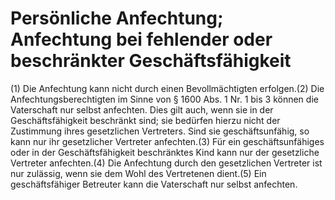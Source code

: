 # Persönliche Anfechtung; Anfechtung bei fehlender oder beschränkter Geschäftsfähigkeit

(1) Die Anfechtung kann nicht durch einen Bevollmächtigten erfolgen.(2) Die Anfechtungsberechtigten im Sinne von § 1600 Abs. 1 Nr. 1 bis 3 können die Vaterschaft nur selbst anfechten. Dies gilt auch, wenn sie in der Geschäftsfähigkeit beschränkt sind; sie bedürfen hierzu nicht der Zustimmung ihres gesetzlichen Vertreters. Sind sie geschäftsunfähig, so kann nur ihr gesetzlicher Vertreter anfechten.(3) Für ein geschäftsunfähiges oder in der Geschäftsfähigkeit beschränktes Kind kann nur der gesetzliche Vertreter anfechten.(4) Die Anfechtung durch den gesetzlichen Vertreter ist nur zulässig, wenn sie dem Wohl des Vertretenen dient.(5) Ein geschäftsfähiger Betreuter kann die Vaterschaft nur selbst anfechten. 

